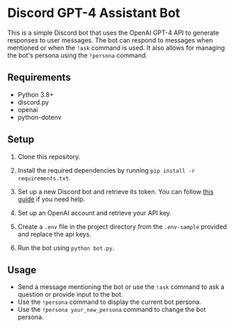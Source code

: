 # Discord GPT-4 Assistant Bot

This is a simple Discord bot that uses the OpenAI GPT-4 API to generate responses to user messages. The bot can respond to messages when mentioned or when the `!ask` command is used. It also allows for managing the bot's persona using the `!persona` command.

## Requirements

- Python 3.8+
- discord.py
- openai
- python-dotenv

## Setup

1. Clone this repository.
2. Install the required dependencies by running `pip install -r requirements.txt`.
3. Set up a new Discord bot and retrieve its token. You can follow [this guide](https://discordpy.readthedocs.io/en/stable/discord.html) if you need help.
4. Set up an OpenAI account and retrieve your API key.
5. Create a `.env` file in the project directory from the `.env-sample` provided and replace the api keys.

6. Run the bot using `python bot.py`.

## Usage

- Send a message mentioning the bot or use the `!ask` command to ask a question or provide input to the bot.
- Use the `!persona` command to display the current bot persona.
- Use the `!persona your_new_persona` command to change the bot persona.

